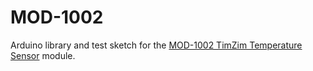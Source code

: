 # MOD-1002

Arduino library and test sketch for the <a href="http://www.embeddedadventures.com/temperature_sensor_module_mod-1002.html">MOD-1002 TimZim Temperature Sensor</a> module.
